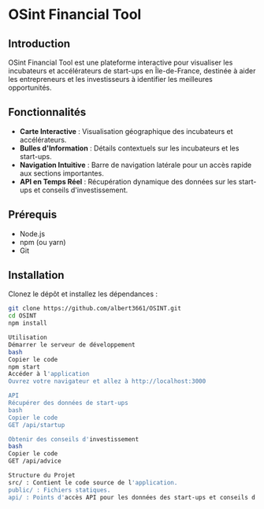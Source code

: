 # OSint Financial Tool

## Introduction

OSint Financial Tool est une plateforme interactive pour visualiser les incubateurs et accélérateurs de start-ups en Île-de-France, destinée à aider les entrepreneurs et les investisseurs à identifier les meilleures opportunités.

## Fonctionnalités

- **Carte Interactive** : Visualisation géographique des incubateurs et accélérateurs.
- **Bulles d'Information** : Détails contextuels sur les incubateurs et les start-ups.
- **Navigation Intuitive** : Barre de navigation latérale pour un accès rapide aux sections importantes.
- **API en Temps Réel** : Récupération dynamique des données sur les start-ups et conseils d'investissement.

## Prérequis

- Node.js
- npm (ou yarn)
- Git

## Installation

Clonez le dépôt et installez les dépendances :

```bash
git clone https://github.com/albert3661/OSINT.git
cd OSINT
npm install

Utilisation
Démarrer le serveur de développement
bash
Copier le code
npm start
Accéder à l'application
Ouvrez votre navigateur et allez à http://localhost:3000

API
Récupérer des données de start-ups
bash
Copier le code
GET /api/startup

Obtenir des conseils d'investissement
bash
Copier le code
GET /api/advice

Structure du Projet
src/ : Contient le code source de l'application.
public/ : Fichiers statiques.
api/ : Points d'accès API pour les données des start-ups et conseils d'investissement.
